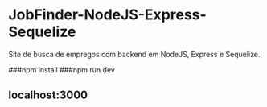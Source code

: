 # JobFinder-NodeJS-Express-Sequelize
Site de busca de empregos com backend em NodeJS, Express e Sequelize. 


###npm install
###npm run dev
## localhost:3000